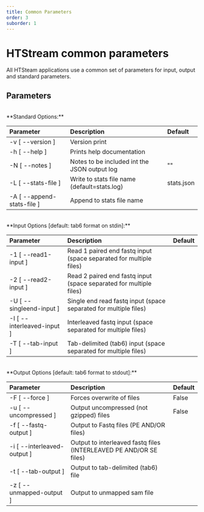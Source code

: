```yaml
---
title: Common Parameters
order: 3
suborder: 1
---
```


# HTStream common parameters

All HTSteam applications use a common set of parameters for input, output
and standard parameters.

## Parameters
<br>
**Standard Options:**

| Parameter | Description | Default |
| :--- |  :--- | :--- |
|  -v [ --version ] |                       Version print |  |
|  -h [ --help ]     |                       Prints help documentation |  |
|  -N [ --notes ]   |   Notes to be included int the JSON output log | "" |
|  -L [ --stats-file ] |  Write to stats file name (default=stats.log) | stats.json|
|  -A [ --append-stats-file ] |    Append to stats file name |  |

<br>
**Input Options [default: tab6 format on stdin]:**

| Parameter | Description | Default |
| :--- |  :--- | :--- |
|  -1 [ --read1-input ]     |          Read 1 paired end fastq input (space separated for multiple files) | |
|  -2 [ --read2-input ]      |         Read 2 paired end fastq input (space separated for multiple files) | |
|  -U [ --singleend-input ]   |       Single end read fastq input (space separated for multiple files) | |
|  -I [ --interleaved-input ]  |      Interleaved fastq input (space separated for multiple files) | |
| -T [ --tab-input ]          |      Tab-delimited (tab6) input (space separated for multiple files)  | |

<br>
**Output Options [default: tab6 format to stdout]:**

| Parameter | Description | Default |
| :--- |  :--- |  :--- |
|  -F [ --force ]        |                Forces overwrite of files   |   False |
|  -u [ --uncompressed ]  |               Output uncompressed (not gzipped) files   | False |
|  -f [ --fastq-output ]   |         Output to Fastq files (PE AND/OR files)   | |
|  -i [ --interleaved-output ] |      Output to interleaved fastq files (INTERLEAVED PE AND/OR SE files)  | |
|  -t [ --tab-output ]  |            Output to tab-delimited (tab6) file |   |
|  -z [ --unmapped-output ]  |         Output to unmapped sam file  | |
